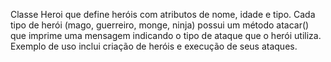 Classe Heroi que define heróis com atributos de nome, idade e tipo. Cada tipo de herói (mago, guerreiro, monge, ninja) possui um método atacar() que imprime uma mensagem indicando o tipo de ataque que o herói utiliza. Exemplo de uso inclui criação de heróis e execução de seus ataques.
